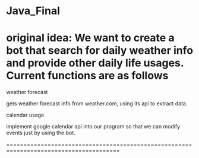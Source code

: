 ﻿# Java_Final
original idea:
We want to create a bot that search for daily weather info and provide other daily life usages.
Current functions are as follows
==================================================

weather forecast

gets weather forecast info from weather.com, using its api to extract data.

calendar usage

implement google calendar api into our program so that we can modify events just by using the bot.

=======================================================================================

